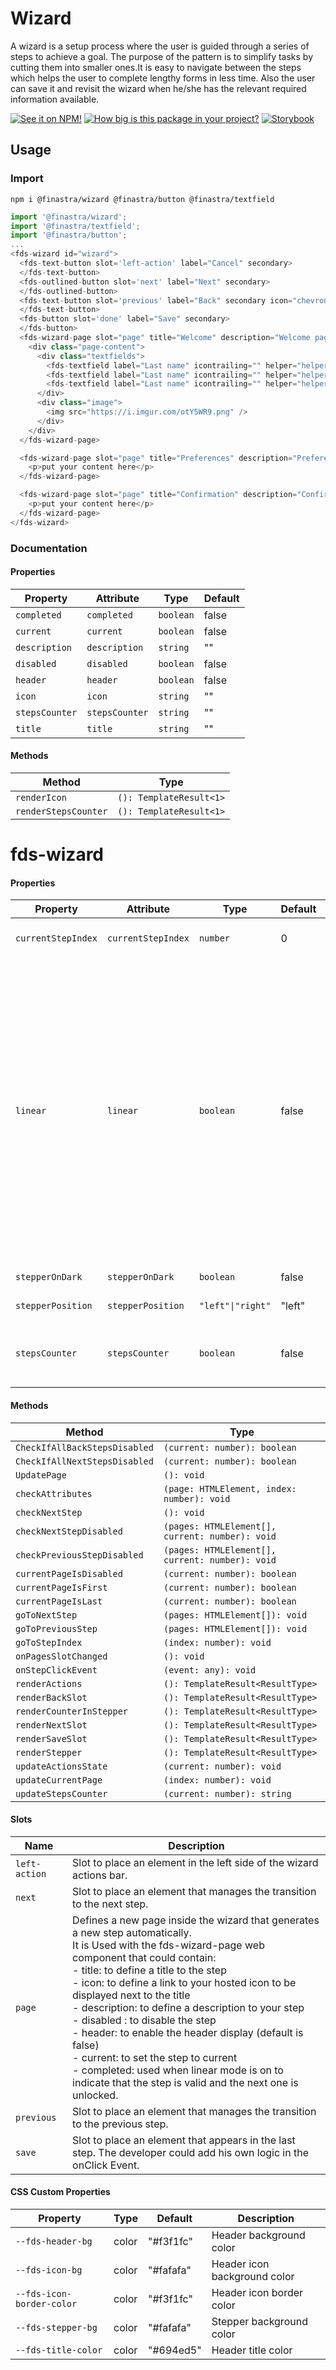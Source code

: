 # Wizard

A wizard is a setup process where the user is guided through a series of steps to achieve a goal. The purpose of the pattern is to simplify tasks by cutting them into smaller ones.It is easy to navigate between the steps which helps the user to complete lengthy forms in less time. Also the user can save it and revisit the wizard when he/she has the relevant required information available.

[![See it on NPM!](https://img.shields.io/npm/v/@finastra/wizard?style=for-the-badge)](https://www.npmjs.com/package/@finastra/wizard)
[![How big is this package in your project?](https://img.shields.io/bundlephobia/minzip/@finastra/wizard?style=for-the-badge)](https://bundlephobia.com/result?p=@finastra/wizard')
[![Storybook](https://shields.io/badge/-Play%20with%20this%20web%20component-2a0481?logo=storybook&style=for-the-badge)](https://finastra.github.io/finastra-design-system/?path=/story/forms-wizard--default)

## Usage

### Import

```
npm i @finastra/wizard @finastra/button @finastra/textfield
```

```ts
import '@finastra/wizard';
import '@finastra/textfield';
import '@finastra/button';
...
<fds-wizard id="wizard">
  <fds-text-button slot='left-action' label="Cancel" secondary>
  </fds-text-button>
  <fds-outlined-button slot='next' label="Next" secondary>
  </fds-outlined-button>
  <fds-text-button slot='previous' label="Back" secondary icon="chevron_left">
  </fds-text-button>
  <fds-button slot='done' label="Save" secondary>
  </fds-button>
  <fds-wizard-page slot="page" title="Welcome" description="Welcome page" header>
    <div class="page-content">
      <div class="textfields">
        <fds-textfield label="Last name" icontrailing="" helper="helper text"></fds-textfield>
        <fds-textfield label="Last name" icontrailing="" helper="helper text"></fds-textfield>
        <fds-textfield label="Last name" icontrailing="" helper="helper text"></fds-textfield>
      </div>
      <div class="image">
        <img src="https://i.imgur.com/otY5WR9.png" />
      </div>
    </div>
  </fds-wizard-page>

  <fds-wizard-page slot="page" title="Preferences" description="Preferences page" disabled header>
    <p>put your content here</p>
  </fds-wizard-page>

  <fds-wizard-page slot="page" title="Confirmation" description="Confirmation page" header>
    <p>put your content here</p>
  </fds-wizard-page>
</fds-wizard>
```


### Documentation
<!-- DOC -->
#### Properties

| Property       | Attribute      | Type      | Default |
|----------------|----------------|-----------|---------|
| `completed`    | `completed`    | `boolean` | false   |
| `current`      | `current`      | `boolean` | false   |
| `description`  | `description`  | `string`  | ""      |
| `disabled`     | `disabled`     | `boolean` | false   |
| `header`       | `header`       | `boolean` | false   |
| `icon`         | `icon`         | `string`  | ""      |
| `stepsCounter` | `stepsCounter` | `string`  | ""      |
| `title`        | `title`        | `string`  | ""      |

#### Methods

| Method               | Type                    |
|----------------------|-------------------------|
| `renderIcon`         | `(): TemplateResult<1>` |
| `renderStepsCounter` | `(): TemplateResult<1>` |


# fds-wizard

#### Properties

| Property           | Attribute          | Type              | Default | Description                                      |
|--------------------|--------------------|-------------------|---------|--------------------------------------------------|
| `currentStepIndex` | `currentStepIndex` | `number`          | 0       | Index of current active step.                    |
| `linear`           | `linear`           | `boolean`         | false   | Used to create a linear stepper that requires the user to complete previous steps before proceeding to following steps. Note that a wizard page is considered as completed when its property completed is true. |
| `stepperOnDark`    | `stepperOnDark`    | `boolean`         | false   | Stepper on dark                                  |
| `stepperPosition`  | `stepperPosition`  | `"left"\|"right"` | "left"  | Stepper position                                 |
| `stepsCounter`     | `stepsCounter`     | `boolean`         | false   | make the step counter visible in the stepper.    |

#### Methods

| Method                        | Type                                            |
|-------------------------------|-------------------------------------------------|
| `CheckIfAllBackStepsDisabled` | `(current: number): boolean`                    |
| `CheckIfAllNextStepsDisabled` | `(current: number): boolean`                    |
| `UpdatePage`                  | `(): void`                                      |
| `checkAttributes`             | `(page: HTMLElement, index: number): void`      |
| `checkNextStep`               | `(): void`                                      |
| `checkNextStepDisabled`       | `(pages: HTMLElement[], current: number): void` |
| `checkPreviousStepDisabled`   | `(pages: HTMLElement[], current: number): void` |
| `currentPageIsDisabled`       | `(current: number): boolean`                    |
| `currentPageIsFirst`          | `(current: number): boolean`                    |
| `currentPageIsLast`           | `(current: number): boolean`                    |
| `goToNextStep`                | `(pages: HTMLElement[]): void`                  |
| `goToPreviousStep`            | `(pages: HTMLElement[]): void`                  |
| `goToStepIndex`               | `(index: number): void`                         |
| `onPagesSlotChanged`          | `(): void`                                      |
| `onStepClickEvent`            | `(event: any): void`                            |
| `renderActions`               | `(): TemplateResult<ResultType>`                |
| `renderBackSlot`              | `(): TemplateResult<ResultType>`                |
| `renderCounterInStepper`      | `(): TemplateResult<ResultType>`                |
| `renderNextSlot`              | `(): TemplateResult<ResultType>`                |
| `renderSaveSlot`              | `(): TemplateResult<ResultType>`                |
| `renderStepper`               | `(): TemplateResult<ResultType>`                |
| `updateActionsState`          | `(current: number): void`                       |
| `updateCurrentPage`           | `(index: number): void`                         |
| `updateStepsCounter`          | `(current: number): string`                     |

#### Slots

| Name          | Description                                      |
|---------------|--------------------------------------------------|
| `left-action` | Slot to place an element in the left side of the wizard actions bar. |
| `next`        | Slot to place an element that manages the transition to the next step. |
| `page`        | Defines a new page inside the wizard that generates a new step automatically.<br />It is Used with the fds-wizard-page web component that could contain: <br />- title: to define a title to the step<br />- icon: to define a link to your hosted icon to be displayed next to the title<br />- description: to define a description to your step<br />- disabled : to disable the step<br />- header: to enable the header display (default is false)<br />- current: to set the step to current<br />- completed: used when linear mode is on to indicate that the step is valid and the next one is unlocked. |
| `previous`    | Slot to place an element that manages the transition to the previous step. |
| `save`        | Slot to place an element that appears in the last step. The developer could add his own logic in the onClick Event. |

#### CSS Custom Properties

| Property                  | Type  | Default   | Description                  |
|---------------------------|-------|-----------|------------------------------|
| `--fds-header-bg`         | color | "#f3f1fc" | Header background color      |
| `--fds-icon-bg`           | color | "#fafafa" | Header icon background color |
| `--fds-icon-border-color` | color | "#f3f1fc" | Header icon border color     |
| `--fds-stepper-bg`        | color | "#fafafa" | Stepper background color     |
| `--fds-title-color`       | color | "#694ed5" | Header title color           |
<!-- /DOC -->